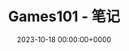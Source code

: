 ---
title: Games101 - 笔记
description: "Notes about Games101"
slug: game-develop-graphic-games101
date: 2023-10-18 00:00:00+0000
categories:
    - Computer Graphic
tags:
    - study
    - Games101
    - Computer Graphic
    - CS
    - Games
weight: 1
---